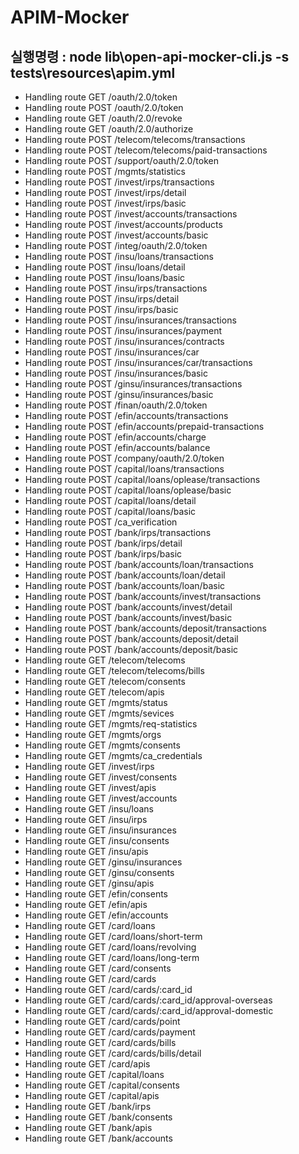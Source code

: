 # APIM-Mocker

## 실행명령 : node lib\open-api-mocker-cli.js -s tests\resources\apim.yml

- Handling route GET /oauth/2.0/token
- Handling route POST /oauth/2.0/token
- Handling route GET /oauth/2.0/revoke
- Handling route GET /oauth/2.0/authorize
- Handling route POST /telecom/telecoms/transactions
- Handling route POST /telecom/telecoms/paid-transactions
- Handling route POST /support/oauth/2.0/token
- Handling route POST /mgmts/statistics
- Handling route POST /invest/irps/transactions
- Handling route POST /invest/irps/detail
- Handling route POST /invest/irps/basic
- Handling route POST /invest/accounts/transactions
- Handling route POST /invest/accounts/products
- Handling route POST /invest/accounts/basic
- Handling route POST /integ/oauth/2.0/token
- Handling route POST /insu/loans/transactions
- Handling route POST /insu/loans/detail
- Handling route POST /insu/loans/basic
- Handling route POST /insu/irps/transactions
- Handling route POST /insu/irps/detail
- Handling route POST /insu/irps/basic
- Handling route POST /insu/insurances/transactions
- Handling route POST /insu/insurances/payment
- Handling route POST /insu/insurances/contracts
- Handling route POST /insu/insurances/car
- Handling route POST /insu/insurances/car/transactions
- Handling route POST /insu/insurances/basic
- Handling route POST /ginsu/insurances/transactions
- Handling route POST /ginsu/insurances/basic
- Handling route POST /finan/oauth/2.0/token
- Handling route POST /efin/accounts/transactions
- Handling route POST /efin/accounts/prepaid-transactions
- Handling route POST /efin/accounts/charge
- Handling route POST /efin/accounts/balance
- Handling route POST /company/oauth/2.0/token
- Handling route POST /capital/loans/transactions
- Handling route POST /capital/loans/oplease/transactions
- Handling route POST /capital/loans/oplease/basic
- Handling route POST /capital/loans/detail
- Handling route POST /capital/loans/basic
- Handling route POST /ca_verification
- Handling route POST /bank/irps/transactions
- Handling route POST /bank/irps/detail
- Handling route POST /bank/irps/basic
- Handling route POST /bank/accounts/loan/transactions
- Handling route POST /bank/accounts/loan/detail
- Handling route POST /bank/accounts/loan/basic
- Handling route POST /bank/accounts/invest/transactions
- Handling route POST /bank/accounts/invest/detail
- Handling route POST /bank/accounts/invest/basic
- Handling route POST /bank/accounts/deposit/transactions
- Handling route POST /bank/accounts/deposit/detail
- Handling route POST /bank/accounts/deposit/basic
- Handling route GET /telecom/telecoms
- Handling route GET /telecom/telecoms/bills
- Handling route GET /telecom/consents
- Handling route GET /telecom/apis
- Handling route GET /mgmts/status
- Handling route GET /mgmts/sevices
- Handling route GET /mgmts/req-statistics
- Handling route GET /mgmts/orgs
- Handling route GET /mgmts/consents
- Handling route GET /mgmts/ca_credentials
- Handling route GET /invest/irps
- Handling route GET /invest/consents
- Handling route GET /invest/apis
- Handling route GET /invest/accounts
- Handling route GET /insu/loans
- Handling route GET /insu/irps
- Handling route GET /insu/insurances
- Handling route GET /insu/consents
- Handling route GET /insu/apis
- Handling route GET /ginsu/insurances
- Handling route GET /ginsu/consents
- Handling route GET /ginsu/apis
- Handling route GET /efin/consents
- Handling route GET /efin/apis
- Handling route GET /efin/accounts
- Handling route GET /card/loans
- Handling route GET /card/loans/short-term
- Handling route GET /card/loans/revolving
- Handling route GET /card/loans/long-term
- Handling route GET /card/consents
- Handling route GET /card/cards
- Handling route GET /card/cards/:card_id
- Handling route GET /card/cards/:card_id/approval-overseas
- Handling route GET /card/cards/:card_id/approval-domestic
- Handling route GET /card/cards/point
- Handling route GET /card/cards/payment
- Handling route GET /card/cards/bills
- Handling route GET /card/cards/bills/detail
- Handling route GET /card/apis
- Handling route GET /capital/loans
- Handling route GET /capital/consents
- Handling route GET /capital/apis
- Handling route GET /bank/irps
- Handling route GET /bank/consents
- Handling route GET /bank/apis
- Handling route GET /bank/accounts

